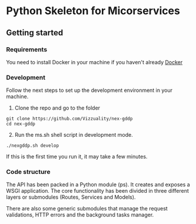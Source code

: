 # Python Skeleton for Micorservices

## Getting started

### Requirements

You need to install Docker in your machine if you haven't already [Docker](https://www.docker.com/)

### Development

Follow the next steps to set up the development environment in your machine.

1. Clone the repo and go to the folder

```ssh
git clone https://github.com/Vizzuality/nex-gddp
cd nex-gddp
```

2. Run the ms.sh shell script in development mode.

```ssh
./nexgddp.sh develop
```

If this is the first time you run it, it may take a few minutes.

### Code structure

The API has been packed in a Python module (ps). It creates and exposes a WSGI application. The core functionality
has been divided in three different layers or submodules (Routes, Services and Models).

There are also some generic submodules that manage the request validations, HTTP errors and the background tasks manager.
